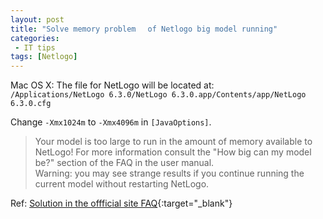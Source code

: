 ```yaml
---
layout: post
title: "Solve memory problem　 of Netlogo big model running"
categories:
 - IT tips
tags: [Netlogo]
---
```


Mac OS X: The file for NetLogo will be located at:  
```/Applications/NetLogo 6.3.0/NetLogo 6.3.0.app/Contents/app/NetLogo 6.3.0.cfg```

Change ```-Xmx1024m``` to  ```-Xmx4096m``` in ```[JavaOptions]```.

<!--more-->

> Your model is too large to run in the amount of memory available to NetLogo!
For more information consult the "How big can my model be?" section of the FAQ in the user manual.  
Warning: you may see strange results if you continue running the current model without restarting NetLogo.

Ref: [Solution in the offficial site FAQ](http://ccl.northwestern.edu/netlogo/docs/faq.html#how-big-can-my-model-be-how-many-turtles-patches-procedures-buttons-and-so-on-can-my-model-contain){:target="_blank"}
